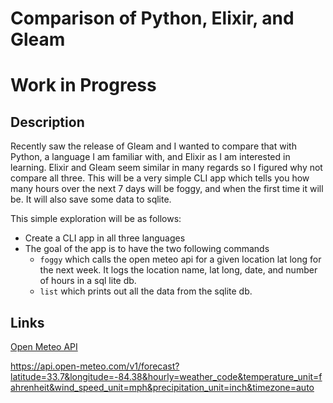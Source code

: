 # Comparison of Python, Elixir, and Gleam

# Work in Progress

## Description

Recently saw the release of Gleam and I wanted to compare that with Python, a language I am familiar with, and Elixir as I am interested in learning. Elixir and Gleam seem similar in many regards so I figured why not compare all three. This will be a very simple CLI app which tells you how many hours over the next 7 days will be foggy, and when the first time it will be. It will also save some data to sqlite.

This simple exploration will be as follows:

- Create a CLI app in all three languages
- The goal of the app is to have the two following commands
  - `foggy` which calls the open meteo api for a given location lat long for the next week. It logs the location name, lat long, date, and number of hours in a sql lite db.
  - `list` which prints out all the data from the sqlite db.

## Links

[Open Meteo API](https://open-meteo.com/en/docs#hourly=weather_code&temperature_unit=fahrenheit&wind_speed_unit=mph&precipitation_unit=inch&timezone=auto)

https://api.open-meteo.com/v1/forecast?latitude=33.7&longitude=-84.38&hourly=weather_code&temperature_unit=fahrenheit&wind_speed_unit=mph&precipitation_unit=inch&timezone=auto
